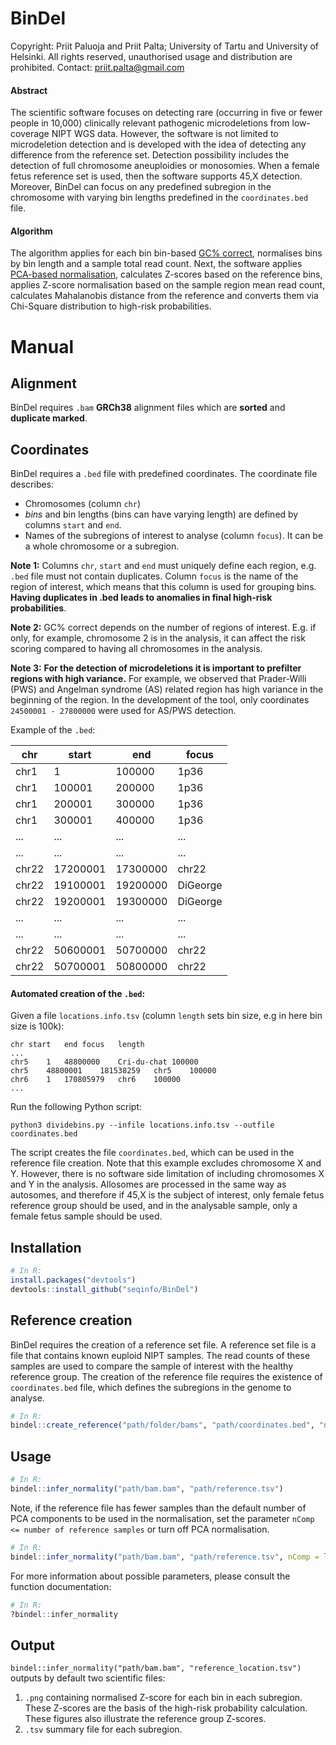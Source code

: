 # BinDel

Copyright: Priit Paluoja and Priit Palta; University of Tartu and University of Helsinki.
All rights reserved, unauthorised usage and distribution are prohibited.
Contact: priit.palta@gmail.com

#### Abstract

The scientific software focuses on detecting rare (occurring in five or fewer people in 10,000) clinically relevant pathogenic microdeletions from low-coverage NIPT WGS data. 
However, the software is not limited to microdeletion detection and is developed with the idea of detecting any difference from the reference set. Detection possibility includes the detection of full chromosome aneuploidies or monosomies. When a female fetus reference set is used, then the software supports 45,X detection. Moreover, BinDel can focus on any predefined subregion in the chromosome with varying bin lengths predefined in the `coordinates.bed` file.

#### Algorithm
The algorithm applies for each bin bin-based [GC% correct](https://dx.doi.org/10.1038%2Fs41598-017-02031-5), normalises bins by bin length and a sample total read count. Next, the software applies [PCA-based normalisation](https://doi.org/10.1038/gim.2018.32), calculates Z-scores based on the reference bins, applies Z-score normalisation based on the sample region mean read count, calculates Mahalanobis distance from the reference and converts them via Chi-Square distribution to high-risk probabilities.


# Manual

## Alignment
BinDel requires `.bam` **GRCh38** alignment files which are **sorted** and **duplicate marked**.

## Coordinates
BinDel requires a `.bed` file with predefined coordinates. The coordinate file describes:
* Chromosomes (column `chr`)
* *bins* and bin lengths (bins can have varying length) are defined by columns `start` and `end`.
* Names of the subregions of interest to analyse (column `focus`). It can be a whole chromosome or a subregion.

**Note 1:** Columns `chr`, `start` and `end` must uniquely define each region, e.g. `.bed` file must not contain duplicates. Column `focus` is the name of the region of interest, which means that this column is used for grouping bins. **Having duplicates in .bed leads to anomalies in final high-risk probabilities**.

**Note 2:** GC% correct depends on the number of regions of interest. E.g. if only, for example, chromosome 2 is in the analysis, it can affect the risk scoring compared to having all chromosomes in the analysis.

**Note 3:** **For the detection of microdeletions it is important to prefilter regions with high variance.** For example, we observed that Prader-Willi (PWS) and Angelman syndrome (AS) related region has high variance in the beginning of the region. In the development of the tool, only coordinates `24500001 - 27800000` were used for AS/PWS detection.

Example of the `.bed`:

| chr  | start | end | focus |
| ------------- | ------------- | ------------- | ------------- |
| chr1  | 1  | 100000 | 1p36 |
| chr1  | 100001  | 200000 | 1p36 |
| chr1  | 200001  | 300000 | 1p36 |
| chr1  | 300001  | 400000 | 1p36 |
| ...  | ...  | ... | ... |
| ...  | ...  | ... | ... |
| chr22  | 17200001  | 17300000 | chr22 |
| chr22  | 19100001  | 19200000 | DiGeorge |
| chr22  | 19200001  | 19300000 | DiGeorge |
| ...  | ...  | ... | ... |
| ...  | ...  | ... | ... |
| chr22  | 50600001  | 50700000 | chr22 |
| chr22  | 50700001  | 50800000 | chr22 |

#### Automated creation of the `.bed`:

Given a file `locations.info.tsv` (column `length` sets bin size, e.g in here bin size is 100k):
```TSV
chr	start	end	focus	length
...
chr5	1	48800000	Cri-du-chat	100000
chr5	48800001	181538259	chr5	100000
chr6	1	170805979	chr6	100000
...

```
Run the following Python script:
```
python3 dividebins.py --infile locations.info.tsv --outfile coordinates.bed
```
The script creates the file `coordinates.bed`, which can be used in the reference file creation. Note that this example excludes chromosome X and Y. However, there is no software side limitation of including chromosomes X and Y in the analysis. Allosomes are processed in the same way as autosomes, and therefore if 45,X is the subject of interest, only female fetus reference group should be used, and in the analysable sample, only a female fetus sample should be used. 
## Installation
```R
# In R:
install.packages("devtools")
devtools::install_github("seqinfo/BinDel")
```
## Reference creation
BinDel requires the creation of a reference set file. A reference set file is a file that contains known euploid NIPT samples. The read counts of these samples are used to compare the sample of interest with the healthy reference group. The creation of the reference file requires the existence of `coordinates.bed` file, which defines the subregions in the genome to analyse.
```R
# In R:
bindel::create_reference("path/folder/bams", "path/coordinates.bed", "name_of_the_output")
```
## Usage
```R
# In R:
bindel::infer_normality("path/bam.bam", "path/reference.tsv")
```
Note, if the reference file has fewer samples than the default number of PCA components to be used in the normalisation, set the parameter `nComp <= number of reference samples` or turn off PCA normalisation.

```R
# In R:
bindel::infer_normality("path/bam.bam", "path/reference.tsv", nComp = less_than_n_samples_in_reference)
```

For more information about possible parameters, please consult the function documentation:
```R
# In R:
?bindel::infer_normality
```

## Output
`bindel::infer_normality("path/bam.bam", "reference_location.tsv")` outputs by default two scientific files:
1. `.png` containing normalised Z-score for each bin in each subregion. These Z-scores are the basis of the high-risk probability calculation. These figures also illustrate the reference group Z-scores.
2. `.tsv` summary file for each subregion.
